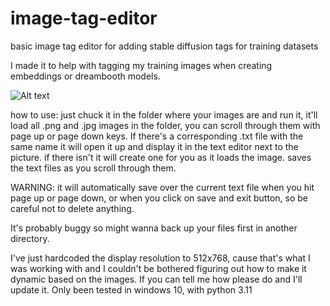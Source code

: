 # image-tag-editor
basic image tag editor for adding stable diffusion tags for training datasets

I made it to help with tagging my training images when creating embeddings or dreambooth models.

![Alt text](https://github.com/spaciousmind/image-tag-editor/image-tag-editor-UI-screenshot.JPG?raw=true "UI screenshot")

how to use:
just chuck it in the folder where your images are and run it, it'll load all .png and .jpg images in the folder, you can scroll through them with page up or page down keys. If there's a corresponding .txt file with the same name it will open it up and display it in the text editor next to the picture. if there isn't it will create one for you as it loads the image. saves the text files as you scroll through them.

WARNING:
it will automatically save over the current text file when you hit page up or page down, or when you click on save and exit button, so be careful not to delete anything.

It's probably buggy so might wanna back up your files first in another directory.

I've just hardcoded the display resolution to 512x768, cause that's what I was working with and I couldn't be bothered figuring out how to make it dynamic based on the images. If you can tell me how please do and I'll update it.
Only been tested in windows 10, with python 3.11
